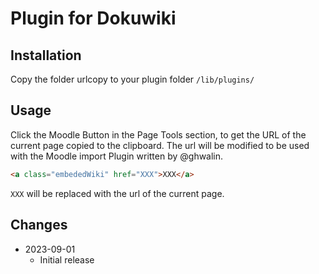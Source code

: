 # Plugin for Dokuwiki #

## Installation ##
Copy the folder urlcopy to your plugin folder `/lib/plugins/`

## Usage ##
Click the Moodle Button in the Page Tools section, to get the URL of the current page copied to the clipboard.
The url will be modified to be used with the Moodle import Plugin written by @ghwalin.

```html
<a class="embededWiki" href="XXX">XXX</a>
```

`XXX` will be replaced with the url of the current page.

## Changes ##
* 2023-09-01
  * Initial release